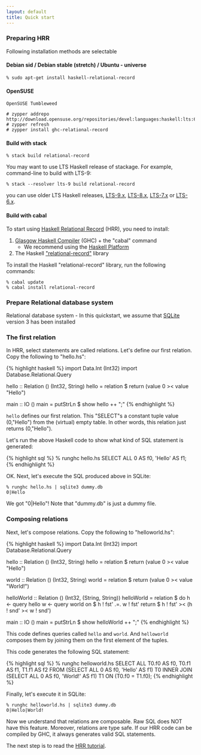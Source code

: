 ```yaml
---
layout: default
title: Quick start
---
```


### <a name="preparing-hrr"></a> Preparing HRR

Following installation methods are selectable

#### <a name="install-on-debian"></a> Debian sid / Debian stable (stretch) / Ubuntu - universe

    % sudo apt-get install haskell-relational-record

#### <a name="install-on-opensuse"></a> OpenSUSE

    OpenSUSE Tumbleweed

    # zypper addrepo http://download.opensuse.org/repositories/devel:languages:haskell:lts:6/openSUSE_Tumbleweed/devel:languages:haskell:lts:6.repo
    # zypper refresh
    # zypper install ghc-relational-record

#### <a name="build-with-stack"></a> Build with stack

    % stack build relational-record

You may want to use LTS Haskell release of stackage.
For example, command-line to build with LTS-9:

    % stack --resolver lts-9 build relational-record

you can use older LTS Haskell releases,
[LTS-9.x](https://www.stackage.org/lts-9), [LTS-8.x](https://www.stackage.org/lts-8),
[LTS-7.x](https://www.stackage.org/lts-7) or [LTS-6.x](https://www.stackage.org/lts-6).

#### <a name="build-with-cabal"></a> Build with cabal

To start using [Haskell Relational Record](./) (HRR), you need to install:

1. [Glasgow Haskell Compiler](https://www.haskell.org/ghc/) (GHC) + the "cabal" command
    - We recommend using the [Haskell Platform](https://www.haskell.org/platform/)
2. The Haskell ["relational-record"](https://hackage.haskell.org/package/relational-record) library

To install the Haskell "relational-record" library, run the following commands:

    % cabal update
    % cabal install relational-record

### <a name="prepare-rdb"></a> Prepare Relational database system

Relational database system
    - In this quickstart, we assume that [SQLite](https://www.sqlite.org/) version 3 has been installed

### <a name="first-relation"></a> The first relation

In HRR, select statements are called relations.
Let's define our first relation. Copy the following to "hello.hs":

{% highlight haskell %}
import Data.Int (Int32)
import Database.Relational.Query

hello :: Relation () (Int32, String)
hello = relation $ return (value 0 >< value "Hello")

main :: IO ()
main = putStrLn $ show hello ++ ";"
{% endhighlight %}

`hello` defines our first relation. This "SELECT"s a constant tuple value (0,"Hello") from the (virtual) empty table. In other words, this relation just returns (0,"Hello").

Let's run the above Haskell code to show what kind of SQL statement is generated:

{% highlight sql %}
% runghc hello.hs
SELECT ALL 0 AS f0, 'Hello' AS f1;
{% endhighlight %}

OK. Next, let's execute the SQL produced above in SQLite:

    % runghc hello.hs | sqlite3 dummy.db
    0|Hello

We got "0\|Hello"! Note that "dummy.db" is just a dummy file.

### <a name="composing-relation"></a> Composing relations

Next, let's compose relations. Copy the following to "helloworld.hs":

{% highlight haskell %}
import Data.Int (Int32)
import Database.Relational.Query

hello :: Relation () (Int32, String)
hello = relation $ return (value 0 >< value "Hello")

world :: Relation () (Int32, String)
world = relation $ return (value 0 >< value "World!")

helloWorld :: Relation () (Int32, (String, String))
helloWorld = relation $ do
    h <- query hello
    w <- query world
    on $ h ! fst' .=. w ! fst'
    return $ h ! fst' >< (h ! snd' >< w ! snd')

main :: IO ()
main = putStrLn $ show helloWorld ++ ";"
{% endhighlight %}

This code defines queries called `hello` and `world`. And `helloworld` composes them by joining them on the first element of the tuples.

This code generates the following SQL statement:

{% highlight sql %}
% runghc helloworld.hs
SELECT ALL T0.f0 AS f0, T0.f1 AS f1, T1.f1 AS f2 FROM (SELECT ALL 0 AS f0, 'Hello' AS f1) T0 INNER JOIN (SELECT ALL 0 AS f0, 'World!' AS f1) T1 ON (T0.f0 = T1.f0);
{% endhighlight %}

Finally, let's execute it in SQLite:

    % runghc helloworld.hs | sqlite3 dummy.db
    0|Hello|World!

Now we understand that relations are composable. Raw SQL does NOT have this feature. Moreover, relations are type safe. If our HRR code can be compiled by GHC, it always generates valid SQL statements.

The next step is to read the [HRR tutorial](tutorial.html).
